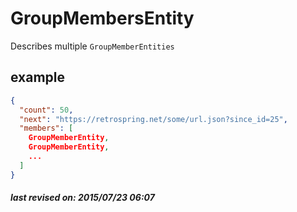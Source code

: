 # GroupMembersEntity

Describes multiple `GroupMemberEntities`

## example

```json
{
  "count": 50,
  "next": "https://retrospring.net/some/url.json?since_id=25",
  "members": [
    GroupMemberEntity,
    GroupMemberEntity,
    ...
  ]
}
```

##### last revised on: 2015/07/23 06:07

